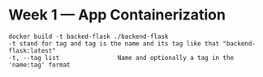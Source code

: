 # Week 1 — App Containerization
```
docker build -t backed-flask ./backend-flask
-t stand for tag and tag is the name and its tag like that "backend-flask:latest"
-t, --tag list                Name and optionally a tag in the 'name:tag' format
```
